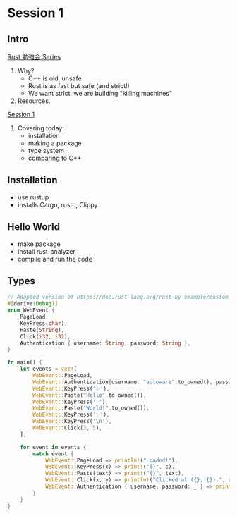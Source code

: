 # Session 1

## Intro

[Rust 勉強会 Series](https://tier4.atlassian.net/wiki/x/tgFVvQ)

1. Why?
   * C++ is old, unsafe
   * Rust is as fast but safe (and strict!)
   * We want strict: we are building "killing machines"
2. Resources.

[Session 1](https://tier4.atlassian.net/wiki/x/QYH7vQ)

1. Covering today:
   * installation
   * making a package
   * type system
   * comparing to C++

## Installation
* use rustup
* installs Cargo, rustc, Clippy

## Hello World

* make package
* install rust-analyzer
* compile and run the code

## Types


```rust
// Adapted version of https://doc.rust-lang.org/rust-by-example/custom_types/enum.html
#[derive(Debug)]
enum WebEvent {
    PageLoad,
    KeyPress(char),
    Paste(String),
    Click(i32, i32),
    Authentication { username: String, password: String },
}

fn main() {
    let events = vec![
        WebEvent::PageLoad,
        WebEvent::Authentication{username: "autoware".to_owned(), password: "autoware".to_owned()},
        WebEvent::KeyPress('✨'),
        WebEvent::Paste("Hello".to_owned()),
        WebEvent::KeyPress(' '),
        WebEvent::Paste("World!".to_owned()),
        WebEvent::KeyPress('✨'),
        WebEvent::KeyPress('\n'),
        WebEvent::Click(3, 5),
    ];

    for event in events {
        match event {
            WebEvent::PageLoad => println!("Loaded!"),
            WebEvent::KeyPress(c) => print!("{}", c),
            WebEvent::Paste(text) => print!("{}", text),
            WebEvent::Click(x, y) => println!("Clicked at ({}, {}).", x, y),
            WebEvent::Authentication { username, password: _ } => println!("User {} logged in with password {}", username, "*****"),
        }
    }
}
```